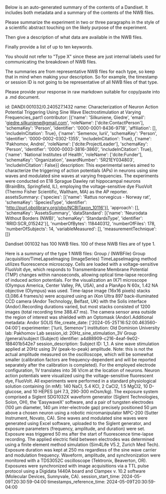 
Below is an auto-generated summary of the contents of a Dandiset. It includes both metadata and a summary of the contents of the NWB files.

Please summarize the experiment in two or three paragraphs in the style of a scientific abstract touching on the likely purpose of the experiment.

Then give a description of what data are available in the NWB files.

Finally provide a list of up to ten keywords.

You should not refer to "Type X" since these are just internal labels used for communicating the breakdown of NWB files.

The summaries are from representative NWB files for each type, so keep that in mind when making your description. So for example, the timestamp or session ID is not going to be representative of all NWB files of that type.

Please provide your response in raw markdown suitable for copy/paste into a .md document.


id: DANDI:001032/0.240527.1432
name: Characterization of Neuron Action Potential Triggering Using Sine Wave Electrostimulation at Varying Frequencies_part1
contributor: [{'name': 'Silkuniene, Giedre', 'email': 'giedre.silkuniene@gmail.com', 'roleName': ['dcite:ContactPerson'], 'schemaKey': 'Person', 'identifier': '0000-0001-8436-9718', 'affiliation': [], 'includeInCitation': True}, {'name': 'Semenov, Iurii', 'schemaKey': 'Person', 'identifier': '0000-0002-0302-1355', 'includeInCitation': True}, {'name': 'Pakhomov, Andrei', 'roleName': ['dcite:ProjectLeader'], 'schemaKey': 'Person', 'identifier': '0000-0003-3816-3860', 'includeInCitation': True}, {'name': 'National Institutes of Health', 'roleName': ['dcite:Funder'], 'schemaKey': 'Organization', 'awardNumber': '5R21EY034803', 'includeInCitation': False}]
description: This experimental series aimed to characterize the triggering of action potentials (APs) in neurons using sine waves and modulated sine waves at varying frequencies. The experiments were conducted on E18 Sprague Dawley rat hippocampal neurons (BrainBits, Springfield, IL), employing the voltage-sensitive dye FluoVolt (Thermo Fisher Scientific, Waltham, MA) as the AP reporter.
assetsSummary: {'species': [{'name': 'Rattus norvegicus - Norway rat', 'schemaKey': 'SpeciesType', 'identifier': 'http://purl.obolibrary.org/obo/NCBITaxon_10116'}], 'approach': [], 'schemaKey': 'AssetsSummary', 'dataStandard': [{'name': 'Neurodata Without Borders (NWB)', 'schemaKey': 'StandardsType', 'identifier': 'RRID:SCR_015242'}], 'numberOfBytes': 118440312, 'numberOfFiles': 178, 'numberOfSubjects': 14, 'variableMeasured': [], 'measurementTechnique': []}

Dandiset 001032 has 100 NWB files.
100 of these NWB files are of type 1.


Here is a summary of the type 1 NWB files:
  Group / (NWBFile) 
  Group /acquisition/TimeLapseImaging (ImageSeries) TimeLapseImaging method utilizes fluorescence microscopy. Cells are loaded with a voltage-sensitive FluoVolt dye, which responds to Transmembrane Membrane Potential (TMP) changes within nanoseconds, allowing optical time-lapse recording of induced action potentials. For the visualization an IX71 microscope (Olympus America, Center Valley, PA, USA), and a PlanApo N 60x, 1.42 NA objective (Olympus) was used. Time-lapse image (16x16 pixels) stacks (3,086.4 frames/s) were acquired using an iXon Ultra 897 back-illuminated CCD camera (Andor Technology, Belfast, UK) with the Solis interface (Andor).Recording durations varied, but most stacks consisted of 1200 images (total recording time 388.47 ms). The camera sensor area outside the region of interest was shielded with an Optomask (Andor).Additional metadata: Andor SOLIS
  file_create_date: ['2024-05-25T16:52:00.463560-04:00']
  experimenter: ['Iurii, Semenov']
  institution: Old Dominion University
  lab: Pakhomov Lab
  session_id: 20Hz_sine_stimulation_3V
  Group /general/subject (Subject) 
  identifier: a4d88909-c216-4eaf-9e02-188401b542e7
  session_description: Subject ID: 1_1. A sine wave stimulation applied at 20Hz using 3V (peak-to-peak) amplitude. Note: this is not the actual amplitude measured on the oscilloscope, which will be somewhat smaller (calibration factors are frequency-dependent and will be reported separately after the calibration is completed). For the employed electrode configuration, 1V translates into 36 V/cm at the location of neurons. Neuron action potentials were visualized using the voltage-sensitive fluorescent dye, FluoVolt. All experiments were performed in a standard physiological solution containing (in mM): 140 NaCl, 5.4 KCl, 2 CaCl2, 1.5 MgCl2, 10 D-glucose, and 10 HEPES (pH 7.3, 290-300 mOsm/kg). The exposure system comprised a Siglent SDG1032X waveform generator (Siglent Technologies, Solon, OH), the 'EasywaveX' software, and a pair of tungsten electrodes (100 μm diameter, 140 μm inter-electrode gap) precisely positioned 50 µm above a chosen neuron using a robotic micromanipulator MPC-200 (Sutter Instrument, Novato, CA). Sine waves and modulated sine waves were generated using Excel software, uploaded to the Siglent generator, and exposure parameters (frequency, amplitude, and duration) were set. Exposure was triggered 50 ms after the start of fluorescence time-lapse recording. The applied electric field between electrodes was determined using a finite element method simulation (Sim4Life V5.2, Zurich Med Tech). Exposure duration was kept at 250 ms regardless of the sine wave carrier and modulation frequency. Waveform, amplitude, and synchronization were monitored with a TDS3052C oscilloscope (Tektronix, Beaverton, OR). Exposures were synchronized with image acquisitions via a TTL pulse protocol using a Digidata 1440A board and Clampex v. 10.2 software (Molecular Devices, Sunnyvale, CA).
  session_start_time: 2024-05-09T20:30:59-04:00
  timestamps_reference_time: 2024-05-09T20:30:59-04:00
